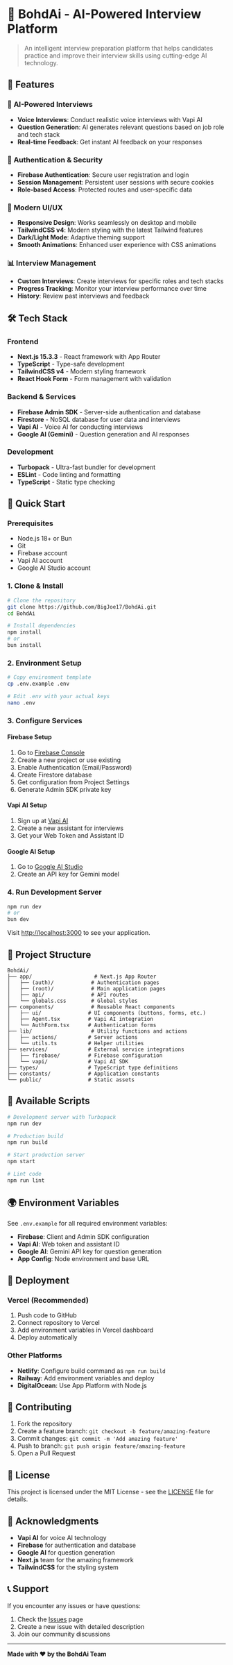 # 🎯 BohdAi - AI-Powered Interview Platform

> An intelligent interview preparation platform that helps candidates practice and improve their interview skills using cutting-edge AI technology.

## 🚀 Features

### 🤖 **AI-Powered Interviews**
- **Voice Interviews**: Conduct realistic voice interviews with Vapi AI
- **Question Generation**: AI generates relevant questions based on job role and tech stack
- **Real-time Feedback**: Get instant AI feedback on your responses

### 🔐 **Authentication & Security**
- **Firebase Authentication**: Secure user registration and login
- **Session Management**: Persistent user sessions with secure cookies
- **Role-based Access**: Protected routes and user-specific data

### 🎨 **Modern UI/UX**
- **Responsive Design**: Works seamlessly on desktop and mobile
- **TailwindCSS v4**: Modern styling with the latest Tailwind features
- **Dark/Light Mode**: Adaptive theming support
- **Smooth Animations**: Enhanced user experience with CSS animations

### 📊 **Interview Management**
- **Custom Interviews**: Create interviews for specific roles and tech stacks
- **Progress Tracking**: Monitor your interview performance over time
- **History**: Review past interviews and feedback

## 🛠️ Tech Stack

### **Frontend**
- **Next.js 15.3.3** - React framework with App Router
- **TypeScript** - Type-safe development
- **TailwindCSS v4** - Modern styling framework
- **React Hook Form** - Form management with validation

### **Backend & Services**
- **Firebase Admin SDK** - Server-side authentication and database
- **Firestore** - NoSQL database for user data and interviews
- **Vapi AI** - Voice AI for conducting interviews
- **Google AI (Gemini)** - Question generation and AI responses

### **Development**
- **Turbopack** - Ultra-fast bundler for development
- **ESLint** - Code linting and formatting
- **TypeScript** - Static type checking

## 🏁 Quick Start

### **Prerequisites**
- Node.js 18+ or Bun
- Git
- Firebase account
- Vapi AI account
- Google AI Studio account

### **1. Clone & Install**
```bash
# Clone the repository
git clone https://github.com/BigJoe17/BohdAi.git
cd BohdAi

# Install dependencies
npm install
# or
bun install
```

### **2. Environment Setup**
```bash
# Copy environment template
cp .env.example .env

# Edit .env with your actual keys
nano .env
```

### **3. Configure Services**

#### **Firebase Setup**
1. Go to [Firebase Console](https://console.firebase.google.com/)
2. Create a new project or use existing
3. Enable Authentication (Email/Password)
4. Create Firestore database
5. Get configuration from Project Settings
6. Generate Admin SDK private key

#### **Vapi AI Setup**
1. Sign up at [Vapi AI](https://vapi.ai/)
2. Create a new assistant for interviews
3. Get your Web Token and Assistant ID

#### **Google AI Setup**
1. Go to [Google AI Studio](https://aistudio.google.com/)
2. Create an API key for Gemini model

### **4. Run Development Server**
```bash
npm run dev
# or
bun dev
```

Visit [http://localhost:3000](http://localhost:3000) to see your application.

## 📁 Project Structure

```
BohdAi/
├── app/                    # Next.js App Router
│   ├── (auth)/            # Authentication pages
│   ├── (root)/            # Main application pages
│   ├── api/               # API routes
│   └── globals.css        # Global styles
├── components/            # Reusable React components
│   ├── ui/               # UI components (buttons, forms, etc.)
│   ├── Agent.tsx         # Vapi AI integration
│   └── AuthForm.tsx      # Authentication forms
├── lib/                   # Utility functions and actions
│   ├── actions/          # Server actions
│   └── utils.ts          # Helper utilities
├── services/             # External service integrations
│   ├── firebase/         # Firebase configuration
│   └── vapi/             # Vapi AI SDK
├── types/                # TypeScript type definitions
├── constants/            # Application constants
└── public/               # Static assets
```

## 🔧 Available Scripts

```bash
# Development server with Turbopack
npm run dev

# Production build
npm run build

# Start production server
npm start

# Lint code
npm run lint
```

## 🌍 Environment Variables

See `.env.example` for all required environment variables:

- **Firebase**: Client and Admin SDK configuration
- **Vapi AI**: Web token and assistant ID
- **Google AI**: Gemini API key for question generation
- **App Config**: Node environment and base URL

## 🚀 Deployment

### **Vercel (Recommended)**
1. Push code to GitHub
2. Connect repository to Vercel
3. Add environment variables in Vercel dashboard
4. Deploy automatically

### **Other Platforms**
- **Netlify**: Configure build command as `npm run build`
- **Railway**: Add environment variables and deploy
- **DigitalOcean**: Use App Platform with Node.js

## 🤝 Contributing

1. Fork the repository
2. Create a feature branch: `git checkout -b feature/amazing-feature`
3. Commit changes: `git commit -m 'Add amazing feature'`
4. Push to branch: `git push origin feature/amazing-feature`
5. Open a Pull Request

## 📝 License

This project is licensed under the MIT License - see the [LICENSE](LICENSE) file for details.

## 🙏 Acknowledgments

- **Vapi AI** for voice AI technology
- **Firebase** for authentication and database
- **Google AI** for question generation
- **Next.js** team for the amazing framework
- **TailwindCSS** for the styling system

## 📞 Support

If you encounter any issues or have questions:

1. Check the [Issues](https://github.com/BigJoe17/BohdAi/issues) page
2. Create a new issue with detailed description
3. Join our community discussions

---

**Made with ❤️ by the BohdAi Team**
